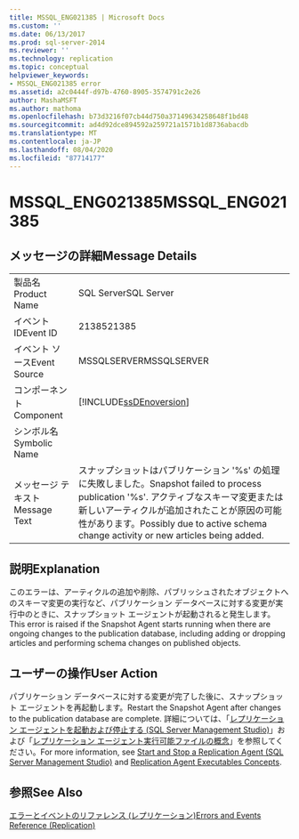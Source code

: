 ```yaml
---
title: MSSQL_ENG021385 | Microsoft Docs
ms.custom: ''
ms.date: 06/13/2017
ms.prod: sql-server-2014
ms.reviewer: ''
ms.technology: replication
ms.topic: conceptual
helpviewer_keywords:
- MSSQL_ENG021385 error
ms.assetid: a2c0444f-d97b-4760-8905-3574791c2e26
author: MashaMSFT
ms.author: mathoma
ms.openlocfilehash: b73d3216f07cb44d750a37149634258648f1bd48
ms.sourcegitcommit: ad4d92dce894592a259721a1571b1d8736abacdb
ms.translationtype: MT
ms.contentlocale: ja-JP
ms.lasthandoff: 08/04/2020
ms.locfileid: "87714177"
---
```

# <a name="mssql_eng021385"></a><span data-ttu-id="6ee99-102">MSSQL_ENG021385</span><span class="sxs-lookup"><span data-stu-id="6ee99-102">MSSQL_ENG021385</span></span>
    
## <a name="message-details"></a><span data-ttu-id="6ee99-103">メッセージの詳細</span><span class="sxs-lookup"><span data-stu-id="6ee99-103">Message Details</span></span>  
  
|||  
|-|-|  
|<span data-ttu-id="6ee99-104">製品名</span><span class="sxs-lookup"><span data-stu-id="6ee99-104">Product Name</span></span>|<span data-ttu-id="6ee99-105">SQL Server</span><span class="sxs-lookup"><span data-stu-id="6ee99-105">SQL Server</span></span>|  
|<span data-ttu-id="6ee99-106">イベント ID</span><span class="sxs-lookup"><span data-stu-id="6ee99-106">Event ID</span></span>|<span data-ttu-id="6ee99-107">21385</span><span class="sxs-lookup"><span data-stu-id="6ee99-107">21385</span></span>|  
|<span data-ttu-id="6ee99-108">イベント ソース</span><span class="sxs-lookup"><span data-stu-id="6ee99-108">Event Source</span></span>|<span data-ttu-id="6ee99-109">MSSQLSERVER</span><span class="sxs-lookup"><span data-stu-id="6ee99-109">MSSQLSERVER</span></span>|  
|<span data-ttu-id="6ee99-110">コンポーネント</span><span class="sxs-lookup"><span data-stu-id="6ee99-110">Component</span></span>|[!INCLUDE[ssDEnoversion](../../includes/ssdenoversion-md.md)]|  
|<span data-ttu-id="6ee99-111">シンボル名</span><span class="sxs-lookup"><span data-stu-id="6ee99-111">Symbolic Name</span></span>||  
|<span data-ttu-id="6ee99-112">メッセージ テキスト</span><span class="sxs-lookup"><span data-stu-id="6ee99-112">Message Text</span></span>|<span data-ttu-id="6ee99-113">スナップショットはパブリケーション '%s' の処理に失敗しました。</span><span class="sxs-lookup"><span data-stu-id="6ee99-113">Snapshot failed to process publication '%s'.</span></span> <span data-ttu-id="6ee99-114">アクティブなスキーマ変更または新しいアーティクルが追加されたことが原因の可能性があります。</span><span class="sxs-lookup"><span data-stu-id="6ee99-114">Possibly due to active schema change activity or new articles being added.</span></span>|  
  
## <a name="explanation"></a><span data-ttu-id="6ee99-115">説明</span><span class="sxs-lookup"><span data-stu-id="6ee99-115">Explanation</span></span>  
 <span data-ttu-id="6ee99-116">このエラーは、アーティクルの追加や削除、パブリッシュされたオブジェクトへのスキーマ変更の実行など、パブリケーション データベースに対する変更が実行中のときに、スナップショット エージェントが起動されると発生します。</span><span class="sxs-lookup"><span data-stu-id="6ee99-116">This error is raised if the Snapshot Agent starts running when there are ongoing changes to the publication database, including adding or dropping articles and performing schema changes on published objects.</span></span>  
  
## <a name="user-action"></a><span data-ttu-id="6ee99-117">ユーザーの操作</span><span class="sxs-lookup"><span data-stu-id="6ee99-117">User Action</span></span>  
 <span data-ttu-id="6ee99-118">パブリケーション データベースに対する変更が完了した後に、スナップショット エージェントを再起動します。</span><span class="sxs-lookup"><span data-stu-id="6ee99-118">Restart the Snapshot Agent after changes to the publication database are complete.</span></span> <span data-ttu-id="6ee99-119">詳細については、「[レプリケーション エージェントを起動および停止する &#40;SQL Server Management Studio&#41;](agents/start-and-stop-a-replication-agent-sql-server-management-studio.md)」および「[レプリケーション エージェント実行可能ファイルの概念](concepts/replication-agent-executables-concepts.md)」を参照してください。</span><span class="sxs-lookup"><span data-stu-id="6ee99-119">For more information, see [Start and Stop a Replication Agent &#40;SQL Server Management Studio&#41;](agents/start-and-stop-a-replication-agent-sql-server-management-studio.md) and [Replication Agent Executables Concepts](concepts/replication-agent-executables-concepts.md).</span></span>  
  
## <a name="see-also"></a><span data-ttu-id="6ee99-120">参照</span><span class="sxs-lookup"><span data-stu-id="6ee99-120">See Also</span></span>  
 [<span data-ttu-id="6ee99-121">エラーとイベントのリファレンス &#40;レプリケーション&#41;</span><span class="sxs-lookup"><span data-stu-id="6ee99-121">Errors and Events Reference &#40;Replication&#41;</span></span>](errors-and-events-reference-replication.md)  
  
  
